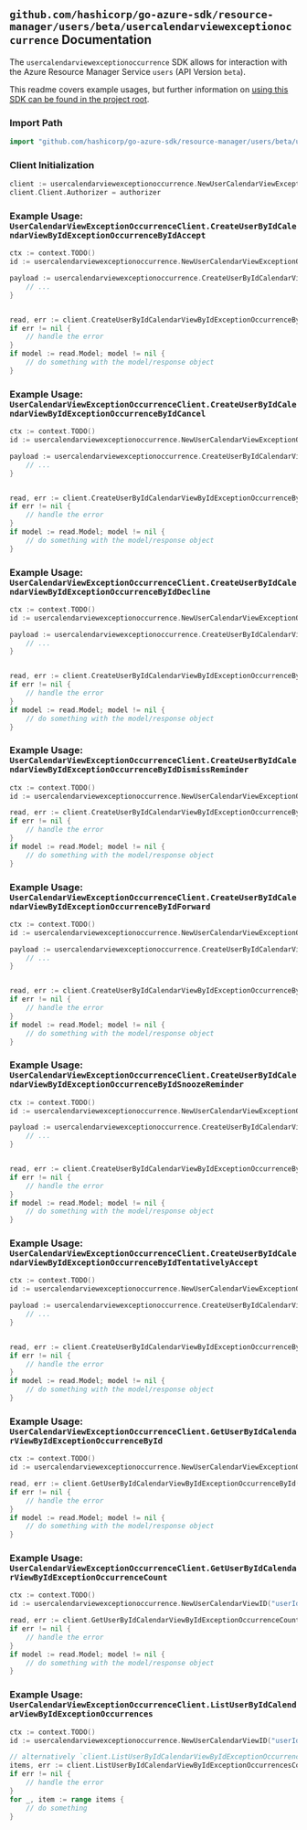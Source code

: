 
## `github.com/hashicorp/go-azure-sdk/resource-manager/users/beta/usercalendarviewexceptionoccurrence` Documentation

The `usercalendarviewexceptionoccurrence` SDK allows for interaction with the Azure Resource Manager Service `users` (API Version `beta`).

This readme covers example usages, but further information on [using this SDK can be found in the project root](https://github.com/hashicorp/go-azure-sdk/tree/main/docs).

### Import Path

```go
import "github.com/hashicorp/go-azure-sdk/resource-manager/users/beta/usercalendarviewexceptionoccurrence"
```


### Client Initialization

```go
client := usercalendarviewexceptionoccurrence.NewUserCalendarViewExceptionOccurrenceClientWithBaseURI("https://management.azure.com")
client.Client.Authorizer = authorizer
```


### Example Usage: `UserCalendarViewExceptionOccurrenceClient.CreateUserByIdCalendarViewByIdExceptionOccurrenceByIdAccept`

```go
ctx := context.TODO()
id := usercalendarviewexceptionoccurrence.NewUserCalendarViewExceptionOccurrenceID("userIdValue", "eventIdValue", "eventId1Value")

payload := usercalendarviewexceptionoccurrence.CreateUserByIdCalendarViewByIdExceptionOccurrenceByIdAcceptRequest{
	// ...
}


read, err := client.CreateUserByIdCalendarViewByIdExceptionOccurrenceByIdAccept(ctx, id, payload)
if err != nil {
	// handle the error
}
if model := read.Model; model != nil {
	// do something with the model/response object
}
```


### Example Usage: `UserCalendarViewExceptionOccurrenceClient.CreateUserByIdCalendarViewByIdExceptionOccurrenceByIdCancel`

```go
ctx := context.TODO()
id := usercalendarviewexceptionoccurrence.NewUserCalendarViewExceptionOccurrenceID("userIdValue", "eventIdValue", "eventId1Value")

payload := usercalendarviewexceptionoccurrence.CreateUserByIdCalendarViewByIdExceptionOccurrenceByIdCancelRequest{
	// ...
}


read, err := client.CreateUserByIdCalendarViewByIdExceptionOccurrenceByIdCancel(ctx, id, payload)
if err != nil {
	// handle the error
}
if model := read.Model; model != nil {
	// do something with the model/response object
}
```


### Example Usage: `UserCalendarViewExceptionOccurrenceClient.CreateUserByIdCalendarViewByIdExceptionOccurrenceByIdDecline`

```go
ctx := context.TODO()
id := usercalendarviewexceptionoccurrence.NewUserCalendarViewExceptionOccurrenceID("userIdValue", "eventIdValue", "eventId1Value")

payload := usercalendarviewexceptionoccurrence.CreateUserByIdCalendarViewByIdExceptionOccurrenceByIdDeclineRequest{
	// ...
}


read, err := client.CreateUserByIdCalendarViewByIdExceptionOccurrenceByIdDecline(ctx, id, payload)
if err != nil {
	// handle the error
}
if model := read.Model; model != nil {
	// do something with the model/response object
}
```


### Example Usage: `UserCalendarViewExceptionOccurrenceClient.CreateUserByIdCalendarViewByIdExceptionOccurrenceByIdDismissReminder`

```go
ctx := context.TODO()
id := usercalendarviewexceptionoccurrence.NewUserCalendarViewExceptionOccurrenceID("userIdValue", "eventIdValue", "eventId1Value")

read, err := client.CreateUserByIdCalendarViewByIdExceptionOccurrenceByIdDismissReminder(ctx, id)
if err != nil {
	// handle the error
}
if model := read.Model; model != nil {
	// do something with the model/response object
}
```


### Example Usage: `UserCalendarViewExceptionOccurrenceClient.CreateUserByIdCalendarViewByIdExceptionOccurrenceByIdForward`

```go
ctx := context.TODO()
id := usercalendarviewexceptionoccurrence.NewUserCalendarViewExceptionOccurrenceID("userIdValue", "eventIdValue", "eventId1Value")

payload := usercalendarviewexceptionoccurrence.CreateUserByIdCalendarViewByIdExceptionOccurrenceByIdForwardRequest{
	// ...
}


read, err := client.CreateUserByIdCalendarViewByIdExceptionOccurrenceByIdForward(ctx, id, payload)
if err != nil {
	// handle the error
}
if model := read.Model; model != nil {
	// do something with the model/response object
}
```


### Example Usage: `UserCalendarViewExceptionOccurrenceClient.CreateUserByIdCalendarViewByIdExceptionOccurrenceByIdSnoozeReminder`

```go
ctx := context.TODO()
id := usercalendarviewexceptionoccurrence.NewUserCalendarViewExceptionOccurrenceID("userIdValue", "eventIdValue", "eventId1Value")

payload := usercalendarviewexceptionoccurrence.CreateUserByIdCalendarViewByIdExceptionOccurrenceByIdSnoozeReminderRequest{
	// ...
}


read, err := client.CreateUserByIdCalendarViewByIdExceptionOccurrenceByIdSnoozeReminder(ctx, id, payload)
if err != nil {
	// handle the error
}
if model := read.Model; model != nil {
	// do something with the model/response object
}
```


### Example Usage: `UserCalendarViewExceptionOccurrenceClient.CreateUserByIdCalendarViewByIdExceptionOccurrenceByIdTentativelyAccept`

```go
ctx := context.TODO()
id := usercalendarviewexceptionoccurrence.NewUserCalendarViewExceptionOccurrenceID("userIdValue", "eventIdValue", "eventId1Value")

payload := usercalendarviewexceptionoccurrence.CreateUserByIdCalendarViewByIdExceptionOccurrenceByIdTentativelyAcceptRequest{
	// ...
}


read, err := client.CreateUserByIdCalendarViewByIdExceptionOccurrenceByIdTentativelyAccept(ctx, id, payload)
if err != nil {
	// handle the error
}
if model := read.Model; model != nil {
	// do something with the model/response object
}
```


### Example Usage: `UserCalendarViewExceptionOccurrenceClient.GetUserByIdCalendarViewByIdExceptionOccurrenceById`

```go
ctx := context.TODO()
id := usercalendarviewexceptionoccurrence.NewUserCalendarViewExceptionOccurrenceID("userIdValue", "eventIdValue", "eventId1Value")

read, err := client.GetUserByIdCalendarViewByIdExceptionOccurrenceById(ctx, id)
if err != nil {
	// handle the error
}
if model := read.Model; model != nil {
	// do something with the model/response object
}
```


### Example Usage: `UserCalendarViewExceptionOccurrenceClient.GetUserByIdCalendarViewByIdExceptionOccurrenceCount`

```go
ctx := context.TODO()
id := usercalendarviewexceptionoccurrence.NewUserCalendarViewID("userIdValue", "eventIdValue")

read, err := client.GetUserByIdCalendarViewByIdExceptionOccurrenceCount(ctx, id)
if err != nil {
	// handle the error
}
if model := read.Model; model != nil {
	// do something with the model/response object
}
```


### Example Usage: `UserCalendarViewExceptionOccurrenceClient.ListUserByIdCalendarViewByIdExceptionOccurrences`

```go
ctx := context.TODO()
id := usercalendarviewexceptionoccurrence.NewUserCalendarViewID("userIdValue", "eventIdValue")

// alternatively `client.ListUserByIdCalendarViewByIdExceptionOccurrences(ctx, id)` can be used to do batched pagination
items, err := client.ListUserByIdCalendarViewByIdExceptionOccurrencesComplete(ctx, id)
if err != nil {
	// handle the error
}
for _, item := range items {
	// do something
}
```
